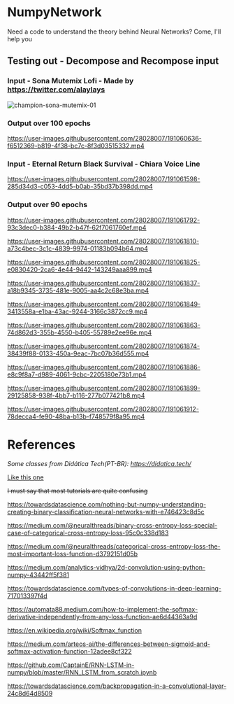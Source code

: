 # NumpyNetwork
Need a code to understand the theory behind Neural Networks? Come, I'll help you

## Testing out - Decompose and Recompose input

### Input - Sona Mutemix Lofi - Made by https://twitter.com/alaylays

![champion-sona-mutemix-01](https://user-images.githubusercontent.com/28028007/191060473-b590b832-d85d-46a3-a883-f8d80da73f94.jpg)

### Output over 100 epochs

https://user-images.githubusercontent.com/28028007/191060636-f6512369-b819-4f38-bc7c-8f3d03515332.mp4


### Input - Eternal Return Black Survival - Chiara Voice Line

https://user-images.githubusercontent.com/28028007/191061598-285d34d3-c053-4dd5-b0ab-35bd37b398dd.mp4

### Output over 90 epochs

https://user-images.githubusercontent.com/28028007/191061792-93c3dec0-b384-49b2-b47f-62f7061760ef.mp4

https://user-images.githubusercontent.com/28028007/191061810-a73c4bec-3c1c-4839-9974-01183b094b64.mp4

https://user-images.githubusercontent.com/28028007/191061825-e0830420-2ca6-4e44-9442-143249aaa899.mp4

https://user-images.githubusercontent.com/28028007/191061837-a18b9345-3735-481e-9005-aa4c2c68e3ba.mp4

https://user-images.githubusercontent.com/28028007/191061849-3413558a-e1ba-43ac-9244-3166c3872cc9.mp4

https://user-images.githubusercontent.com/28028007/191061863-74d862d3-355b-4550-b405-55789e2ee96e.mp4

https://user-images.githubusercontent.com/28028007/191061874-38439f88-0133-450a-9eac-7bc07b36d555.mp4

https://user-images.githubusercontent.com/28028007/191061886-e8c9f8a7-d989-4061-9cbc-2205180e73b1.mp4

https://user-images.githubusercontent.com/28028007/191061899-29125858-938f-4bb7-b116-277b077421b8.mp4

https://user-images.githubusercontent.com/28028007/191061912-78decca4-fe90-48ba-b13b-f748579f8a95.mp4



# References

*Some classes from Didática Tech(PT-BR): https://didatica.tech/*

[Like this one](https://www.youtube.com/watch?v=qZ9xuPcoWSA)

~~I must say that most tutorials are quite confusing~~

https://towardsdatascience.com/nothing-but-numpy-understanding-creating-binary-classification-neural-networks-with-e746423c8d5c

https://medium.com/@neuralthreads/binary-cross-entropy-loss-special-case-of-categorical-cross-entropy-loss-95c0c338d183

https://medium.com/@neuralthreads/categorical-cross-entropy-loss-the-most-important-loss-function-d3792151d05b

https://medium.com/analytics-vidhya/2d-convolution-using-python-numpy-43442ff5f381

https://towardsdatascience.com/types-of-convolutions-in-deep-learning-717013397f4d

https://automata88.medium.com/how-to-implement-the-softmax-derivative-independently-from-any-loss-function-ae6d44363a9d

https://en.wikipedia.org/wiki/Softmax_function

https://medium.com/arteos-ai/the-differences-between-sigmoid-and-softmax-activation-function-12adee8cf322

https://github.com/CaptainE/RNN-LSTM-in-numpy/blob/master/RNN_LSTM_from_scratch.ipynb

https://towardsdatascience.com/backpropagation-in-a-convolutional-layer-24c8d64d8509
